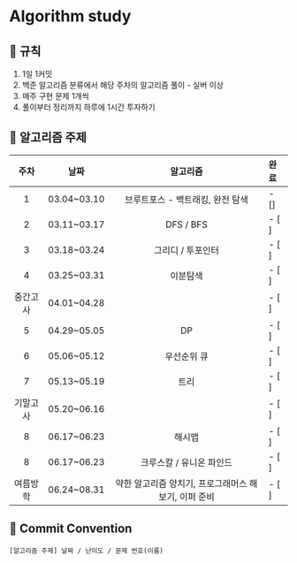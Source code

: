 # Algorithm study   
## 🌻 규칙
1. 1일 1커밋
2. 백준 알고리즘 분류에서 해당 주차의 알고리즘 풀이 - 실버 이상
3. 매주 구현 문제 1개씩
4. 풀이부터 정리까지 하루에 1시간 투자하기

## 📖 알고리즘 주제
|주차|날짜|알고리즘|완료|
|:---:|:---:|:---:|:---|
|1|03.04~03.10|브루트포스 - 백트래킹, 완전 탐색|- []|
|2|03.11~03.17|DFS / BFS|- [ ]|
|3|03.18~03.24|그리디 / 투포인터|- [ ]|
|4|03.25~03.31|이분탐색|- [ ]|
|중간고사|04.01~04.28||- [ ]|
|5|04.29~05.05|DP|- [ ]|
|6|05.06~05.12|우선순위 큐|- [ ]|
|7|05.13~05.19|트리|- [ ]|
|기말고사|05.20~06.16||- [ ]|
|8|06.17~06.23|해시맵|- [ ]|
|8|06.17~06.23|크루스칼 / 유니온 파인드|- [ ]|
|여름방학|06.24~08.31|약한 알고리즘 양치기, 프로그래머스 해보기, 이퍼 준비|- [ ]|

## 🌼 Commit Convention
    [알고리즘 주제] 날짜 / 난이도 / 문제 번호(이름)
